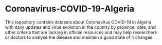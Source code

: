 # Coronavirus-COVID-19-Algeria
This repository contains datasets about Coronavirus COVID-19 in Algeria with daily updates and virus evolution in the country by province, date, and other criteria that are lacking in official resources and may help researchers or doctors to analyse the disease and maintain a good state of it changes.
